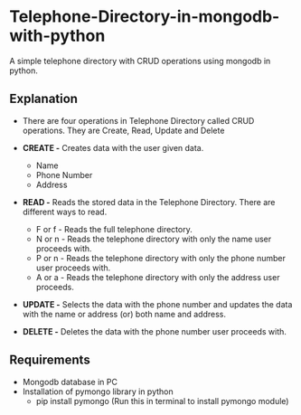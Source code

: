# Telephone-Directory-in-mongodb-with-python
A simple telephone directory with CRUD operations using mongodb in python.

## Explanation
- There are four operations in Telephone Directory called CRUD operations. They are Create, Read, Update and Delete
- **CREATE -** Creates data with the user given data.
  - Name
  - Phone Number
  - Address
  
- **READ -** Reads the stored data in the Telephone Directory. There are different ways to read.
  - F or f - Reads the full telephone directory.
  - N or n - Reads the telephone directory with only the name user proceeds with.
  - P or n - Reads the telephone directory with only the phone number user proceeds with.
  - A or a - Reads the telephone directory with only the address user proceeds.

- **UPDATE -** Selects the data with the phone number and updates the data with the name or address (or) both name and address.

- **DELETE -** Deletes the data with the phone number user proceeds with.

## Requirements
- Mongodb database in PC
- Installation of pymongo library in python
  - pip install pymongo (Run this in terminal to install pymongo module)
